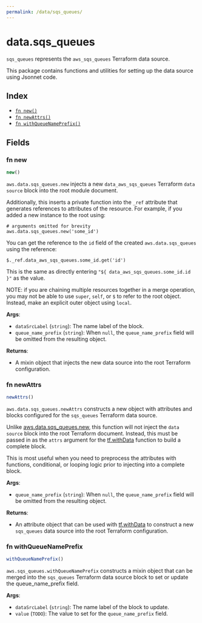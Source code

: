 ```yaml
---
permalink: /data/sqs_queues/
---
```


# data.sqs_queues

`sqs_queues` represents the `aws_sqs_queues` Terraform data source.



This package contains functions and utilities for setting up the data source using Jsonnet code.


## Index

* [`fn new()`](#fn-new)
* [`fn newAttrs()`](#fn-newattrs)
* [`fn withQueueNamePrefix()`](#fn-withqueuenameprefix)

## Fields

### fn new

```ts
new()
```


`aws.data.sqs_queues.new` injects a new `data_aws_sqs_queues` Terraform `data source`
block into the root module document.

Additionally, this inserts a private function into the `_ref` attribute that generates references to attributes of the
resource. For example, if you added a new instance to the root using:

    # arguments omitted for brevity
    aws.data.sqs_queues.new('some_id')

You can get the reference to the `id` field of the created `aws.data.sqs_queues` using the reference:

    $._ref.data_aws_sqs_queues.some_id.get('id')

This is the same as directly entering `"${ data_aws_sqs_queues.some_id.id }"` as the value.

NOTE: if you are chaining multiple resources together in a merge operation, you may not be able to use `super`, `self`,
or `$` to refer to the root object. Instead, make an explicit outer object using `local`.

**Args**:
  - `dataSrcLabel` (`string`): The name label of the block.
  - `queue_name_prefix` (`string`):  When `null`, the `queue_name_prefix` field will be omitted from the resulting object.

**Returns**:
- A mixin object that injects the new data source into the root Terraform configuration.


### fn newAttrs

```ts
newAttrs()
```


`aws.data.sqs_queues.newAttrs` constructs a new object with attributes and blocks configured for the `sqs_queues`
Terraform data source.

Unlike [aws.data.sqs_queues.new](#fn-sqsqueuesnew), this function will not inject the `data source`
block into the root Terraform document. Instead, this must be passed in as the `attrs` argument for the
[tf.withData](https://github.com/tf-libsonnet/core/tree/main/docs#fn-withdata) function to build a complete block.

This is most useful when you need to preprocess the attributes with functions, conditional, or looping logic prior to
injecting into a complete block.

**Args**:
  - `queue_name_prefix` (`string`):  When `null`, the `queue_name_prefix` field will be omitted from the resulting object.

**Returns**:
  - An attribute object that can be used with [tf.withData](https://github.com/tf-libsonnet/core/tree/main/docs#fn-withdata) to construct a new `sqs_queues` data source into the root Terraform configuration.


### fn withQueueNamePrefix

```ts
withQueueNamePrefix()
```

`aws.sqs_queues.withQueueNamePrefix` constructs a mixin object that can be merged into the `sqs_queues`
Terraform data source block to set or update the queue_name_prefix field.



**Args**:
  - `dataSrcLabel` (`string`): The name label of the block to update.
  - `value` (`TODO`): The value to set for the `queue_name_prefix` field.
